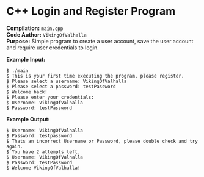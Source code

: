 # C++ Login and Register Program   
__Compilation:__ `main.cpp`    
__Code Author:__ `VikingOfValhalla`    
__Purpose:__ Simple program to create a user account, save the user account and require user credentials to login.  

__Example Input:__  
```
$ ./main
$ This is your first time executing the program, please register.
$ Please select a username: VikingOfValhalla
$ Please select a password: testPassword
$ Welcome back!
$ Please enter your credentials:
$ Username: VikingOfValhalla
$ Password: testPassword
```

__Example Output:__  
```
$ Username: VikingOfValhalla
$ Password: testpassword
$ Thats an incorrect Username or Password, please double check and try again.
$ You have 2 attempts left.
$ Username: VikingOfValhalla
$ Password: testPassword
$ Welcome VikingOfValhalla!
```
